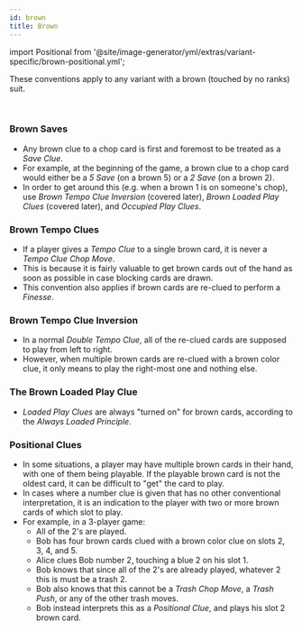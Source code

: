 ```yaml
---
id: brown
title: Brown
---
```


import Positional from '@site/image-generator/yml/extras/variant-specific/brown-positional.yml';

These conventions apply to any variant with a brown (touched by no ranks) suit.

<br />

### Brown Saves

- Any brown clue to a chop card is first and foremost to be treated as a _Save Clue_.
- For example, at the beginning of the game, a brown clue to a chop card would either be a _5 Save_ (on a brown 5) or a _2 Save_ (on a brown 2).
- In order to get around this (e.g. when a brown 1 is on someone's chop), use _Brown Tempo Clue Inversion_ (covered later), _Brown Loaded Play Clues_ (covered later), and _Occupied Play Clues_.

### Brown Tempo Clues

- If a player gives a _Tempo Clue_ to a single brown card, it is never a _Tempo Clue Chop Move_.
- This is because it is fairly valuable to get brown cards out of the hand as soon as possible in case blocking cards are drawn.
- This convention also applies if brown cards are re-clued to perform a _Finesse_.

### Brown Tempo Clue Inversion

- In a normal _Double Tempo Clue_, all of the re-clued cards are supposed to play from left to right.
- However, when multiple brown cards are re-clued with a brown color clue, it only means to play the right-most one and nothing else.

### The Brown Loaded Play Clue

- _Loaded Play Clues_ are always "turned on" for brown cards, according to the _Always Loaded Principle_.

### Positional Clues

- In some situations, a player may have multiple brown cards in their hand, with one of them being playable. If the playable brown card is not the oldest card, it can be difficult to "get" the card to play.
- In cases where a number clue is given that has no other conventional interpretation, it is an indication to the player with two or more brown cards of which slot to play.
- For example, in a 3-player game:
  - All of the 2's are played.
  - Bob has four brown cards clued with a brown color clue on slots 2, 3, 4, and 5.
  - Alice clues Bob number 2, touching a blue 2 on his slot 1.
  - Bob knows that since all of the 2's are already played, whatever 2 this is must be a trash 2.
  - Bob also knows that this cannot be a _Trash Chop Move_, a _Trash Push_, or any of the other trash moves.
  - Bob instead interprets this as a _Positional Clue_, and plays his slot 2 brown card.

<Positional />
